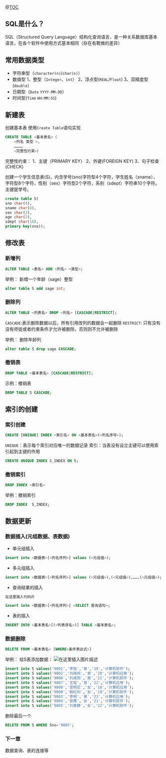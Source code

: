 ﻿@[TOC](SQL基本语法（一）)

## SQL是什么？
SQL（Structured Query Language）结构化查询语言，是一种关系数据库基本语言，在各个软件中使用方式基本相同（存在有靴微的差异）

## 常用数据类型
* 字符串型（`character(n)`/`char(n)`）
* 数值型
    1、整型（`Integer`、`int`）
    2、浮点型(`REAL`/`Float`)
    3、双精度型(`double`）
* 	日期型（`Date` `YYYY-MM-DD`）
* 时间型(`Time` `HH:MM:SS`)


## 新建表
创建基本表
使用`Create Table`语句实现

```sql
CREATE TABLE <基本表名>（
	<列名 类型 >,
	…………
	<完整性约束>）
```
完整性约束：
1、主键（PRIMARY KEY）
2、外键(FOREIGN KEY)
3、句子检查(CHECK)

创建一个学生信息表(S)，内含学号(sno)字符型4个字符，学生姓名（sname），字符型8个字符，性别（sex）字符型2个字符，系别（sdept）字符串10个字符。主键是学号。

```sql
create table S( 
sno char(4), 
sname char(8),
sex char(2),
age char(2),
sdept char(10),
primary key(sno));
```

## 修改表
### 新增列

```sql
ALTER TABLE <表名> ADD <列名> <类型>;
```
举例：
新增一个年龄（sage）整型

```sql
alter table S add sage int;
```

### 删除列

```sql
ALTER TABLE <列表名> DROP <列名> [CASCADE|RESTRICT];
```
`CASCADE`:表示删除数据以后，所有引用改列的数据会一起删除
`RESTRICT`: 只有没有没有师徒或者约束条件才允许被删除，否则则不允许被删除

举例：
删除年龄列

```sql
alter table S drop sage CASCADE;
```
 
 ### 撤销表
 

```sql
DROP TABLE <基本表名> [CASCADE|RESTRICT];
```
示例：撤销表

```sql
DROP TABLE S CASCADE;
```
## 索引的创建
### 索引创建

```sql
CREATE [UNIQUE] INDEX <索引名> ON <基本表名>(<列名序号>);
```

`UNIQUE`：表示每个索引对应唯一的数据记录
索引：当表没有设立主键可以使用索引起到主键的作用

```sql
CREATE UNIQUE INDEX S_INDEX ON S;
```

### 撤销索引

```sql
DROP INDEX <索引名>
```

举例：撤销索引

```sql
DROP INDEX  S_INDEX;
```

## 数据更新
### 数据插入(元组数据、表数据)
* 单元组插入
```sql
insert into <数据表>[<列名序列>] values (<元组值>);
```
* 多元组插入

```sql
insert into <数据表>[<列名序列>] values (<元组值>),(<元组值>),……,(<元组值>);
```
* 查询结果的插入

```sql
在这里插入代码片
```
```sql
insert into <数据表>[<列名序列>] <SELECT 查询语句>;
```

* 表的插入

```sql
INSERT INTO <基本表名>[(<列表序名>)] TABLE <基本表名>;
```
### 数据删除

```sql
DELETE FROM <基本表名> [WHERE<条件表达式>]
```

举例：
给S表添加数据：
![在这里插入图片描述](https://img-blog.csdnimg.cn/d36684f1b7d244d7867d732c9bab4d98.png?x-oss-process=image/watermark,type_ZHJvaWRzYW5zZmFsbGJhY2s,shadow_50,text_Q1NETiBA5LiJ5bKB5a2m57yW56iL,size_18,color_FFFFFF,t_70,g_se,x_16)

```sql
insert into S values('9801','李铭','男','19','计算机软件');
insert into S values('9802','刘晓鸣','男','20','计算机应用');
insert into S values('9806','刘成刚','男','21','计算机软件');
insert into S values('9807','王铭','男','22','计算机应用');
insert into S values('9808','宣明尼','女','18','计算机应用');
insert into S values('9809','柳红利','女','19','计算机软件');
insert into S values('9803','李明','男','22','计算机应用');
insert into S values('9804','张鹰','女','21','计算机软件');
insert into S values('9805','刘竟静','女','22','计算机软件');
```
删除最后一个

```sql
DELETE FROM S WHERE Sno='9805';
```


### 下一章
数据查询、表的连接等
